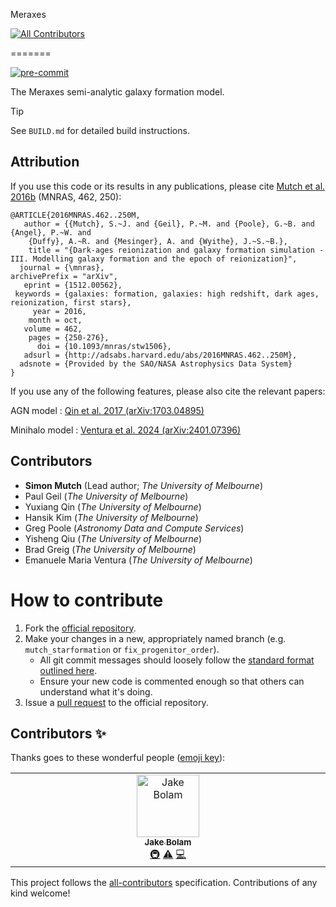 Meraxes
<!-- ALL-CONTRIBUTORS-BADGE:START - Do not remove or modify this section -->
[![All Contributors](https://img.shields.io/badge/all_contributors-1-orange.svg?style=flat-square)](#contributors-)
<!-- ALL-CONTRIBUTORS-BADGE:END -->
=======

[![pre-commit](https://img.shields.io/badge/pre--commit-enabled-brightgreen?logo=pre-commit&logoColor=white)](https://github.com/pre-commit/pre-commit)

The Meraxes semi-analytic galaxy formation model.

> [!TIP]
> See `BUILD.md` for detailed build instructions.


Attribution
-----------

If you use this code or its results in any publications, please cite [Mutch et al. 2016b](http://adsabs.harvard.edu/abs/2016MNRAS.462..250M) (MNRAS, 462, 250):

```
@ARTICLE{2016MNRAS.462..250M,
   author = {{Mutch}, S.~J. and {Geil}, P.~M. and {Poole}, G.~B. and {Angel}, P.~W. and 
	{Duffy}, A.~R. and {Mesinger}, A. and {Wyithe}, J.~S.~B.},
    title = "{Dark-ages reionization and galaxy formation simulation - III. Modelling galaxy formation and the epoch of reionization}",
  journal = {\mnras},
archivePrefix = "arXiv",
   eprint = {1512.00562},
 keywords = {galaxies: formation, galaxies: high redshift, dark ages, reionization, first stars},
     year = 2016,
    month = oct,
   volume = 462,
    pages = {250-276},
      doi = {10.1093/mnras/stw1506},
   adsurl = {http://adsabs.harvard.edu/abs/2016MNRAS.462..250M},
  adsnote = {Provided by the SAO/NASA Astrophysics Data System}
}
```

If you use any of the following features, please also cite the relevant papers:

AGN model
: [Qin et al. 2017 (arXiv:1703.04895)](https://ui.adsabs.harvard.edu/#abs/2017arXiv170304895Q/abstract)

Minihalo model
: [Ventura et al. 2024 (arXiv:2401.07396)](https://ui.adsabs.harvard.edu/abs/2024MNRAS.529..628V/abstract)

Contributors
------------

* **Simon Mutch** (Lead author; *The University of Melbourne*)
* Paul Geil (*The University of Melbourne*)
* Yuxiang Qin (*The University of Melbourne*)
* Hansik Kim (*The University of Melbourne*)
* Greg Poole (*Astronomy Data and Compute Services*)
* Yisheng Qiu (*The University of Melbourne*)
* Brad Greig (*The University of Melbourne*)
* Emanuele Maria Ventura (*The University of Melbourne*)


How to contribute
=================

1. Fork the [official repository](https://github.com/smutch/meraxes).
2. Make your changes in a new, appropriately named branch (e.g. `mutch_starformation` or `fix_progenitor_order`).
    * All git commit messages should loosely follow the [standard format outlined here](http://tbaggery.com/2008/04/19/a-note-about-git-commit-messages.html).
    * Ensure your new code is commented enough so that others can understand what it's doing.
3. Issue a [pull request](https://help.github.com/en/articles/about-pull-requests) to the official repository.

## Contributors ✨

Thanks goes to these wonderful people ([emoji key](https://allcontributors.org/docs/en/emoji-key)):

<!-- ALL-CONTRIBUTORS-LIST:START - Do not remove or modify this section -->
<!-- prettier-ignore-start -->
<!-- markdownlint-disable -->
<table>
  <tbody>
    <tr>
      <td align="center" valign="top" width="14.28%"><a href="https://jakebolam.com"><img src="https://avatars.githubusercontent.com/u/3534236?v=4?s=100" width="100px;" alt="Jake Bolam"/><br /><sub><b>Jake Bolam</b></sub></a><br /><a href="#infra-jakebolam" title="Infrastructure (Hosting, Build-Tools, etc)">🚇</a> <a href="https://github.com/meraxes-devs/meraxes/commits?author=jakebolam" title="Tests">⚠️</a> <a href="https://github.com/meraxes-devs/meraxes/commits?author=jakebolam" title="Code">💻</a></td>
    </tr>
  </tbody>
</table>

<!-- markdownlint-restore -->
<!-- prettier-ignore-end -->

<!-- ALL-CONTRIBUTORS-LIST:END -->

This project follows the [all-contributors](https://github.com/all-contributors/all-contributors) specification. Contributions of any kind welcome!